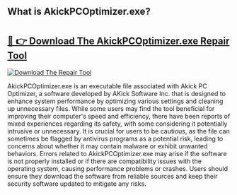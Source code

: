 ## What is AkickPCOptimizer.exe? 

# <h2><a href="https://exedetect.com/download.php?AkickPCOptimizer.exe">🔗 👉 Download The AkickPCOptimizer.exe Repair Tool</a></h2>

[![Download The Repair Tool](https://exedetect.com/download-button.jpg)](https://exedetect.com/download.php?AkickPCOptimizer.exe)

AkickPCOptimizer.exe is an executable file associated with Akick PC Optimizer, a software developed by AKick Software Inc. that is designed to enhance system performance by optimizing various settings and cleaning up unnecessary files. While some users may find the tool beneficial for improving their computer's speed and efficiency, there have been reports of mixed experiences regarding its safety, with some considering it potentially intrusive or unnecessary. It is crucial for users to be cautious, as the file can sometimes be flagged by antivirus programs as a potential risk, leading to concerns about whether it may contain malware or exhibit unwanted behaviors. Errors related to AkickPCOptimizer.exe may arise if the software is not properly installed or if there are compatibility issues with the operating system, causing performance problems or crashes. Users should ensure they download the software from reliable sources and keep their security software updated to mitigate any risks.